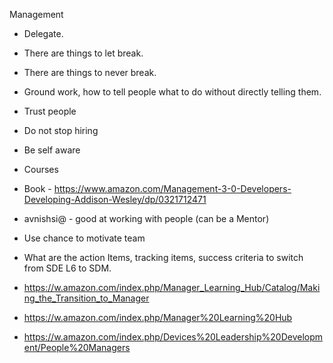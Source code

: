Management

- Delegate.
- There are things to let break.
- There are things to never break.
- Ground work, how to tell people what to do without directly telling them.
- Trust people
- Do not stop hiring
- Be self aware
- Courses
- Book - https://www.amazon.com/Management-3-0-Developers-Developing-Addison-Wesley/dp/0321712471
- avnishsi@ - good at working with people (can be a Mentor)
- Use chance to motivate team

- What are the action Items, tracking items, success criteria to switch from SDE L6 to SDM.
- https://w.amazon.com/index.php/Manager_Learning_Hub/Catalog/Making_the_Transition_to_Manager
- https://w.amazon.com/index.php/Manager%20Learning%20Hub
- https://w.amazon.com/index.php/Devices%20Leadership%20Development/People%20Managers
